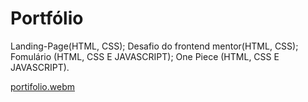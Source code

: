    # Portfólio
   
Landing-Page(HTML, CSS); Desafio do frontend mentor(HTML, CSS); Fomulário (HTML, CSS E JAVASCRIPT); One Piece (HTML, CSS E JAVASCRIPT).

[portifolio.webm](https://github.com/77971904/DEEP-DIVES---CRIANDO-UM-PORTF-LIO-F-D-/assets/108705247/d4945725-53a3-43c8-b9d4-33d84c1f8380)
